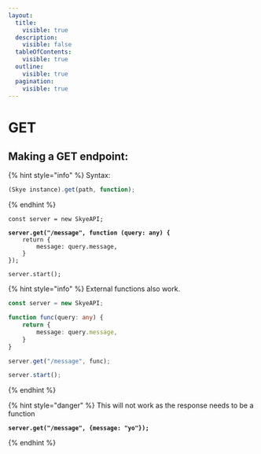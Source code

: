 ```yaml
---
layout:
  title:
    visible: true
  description:
    visible: false
  tableOfContents:
    visible: true
  outline:
    visible: true
  pagination:
    visible: true
---
```


# GET

## Making a GET endpoint:

{% hint style="info" %}
Syntax:

```typescript
(Skye instance).get(path, function);
```
{% endhint %}

<pre class="language-typescript" data-title="index.ts" data-full-width="false"><code class="lang-typescript">const server = new SkyeAPI;

<strong>server.get("/message", function (query: any) {
</strong>    return {
        message: query.message,
    }
});

server.start();
</code></pre>

{% hint style="info" %}
&#x20;External functions also work.

```typescript
const server = new SkyeAPI;

function func(query: any) {
    return {
        message: query.message,
    }
}

server.get("/message", func);

server.start();
```
{% endhint %}

{% hint style="danger" %}
This will not work as the response needs to be a function

<pre class="language-typescript"><code class="lang-typescript"><strong>server.get("/message", {message: "yo"});
</strong></code></pre>
{% endhint %}
